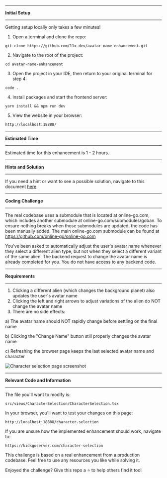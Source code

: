 *******************
**Initial Setup**
*******************

Getting setup locally only takes a few minutes!

1. Open a terminal and clone the repo:

```
git clone https://github.com/11x-dev/avatar-name-enhancement.git
```

2. Navigate to the root of the project:

```
cd avatar-name-enhancement
```

3. Open the project in your IDE, then return to your original terminal for step 4:

```
code .
```

4. Install packages and start the frontend server:

```
yarn install && npm run dev
```

5. View the website in your browser:

```
http://localhost:18888/
```

************************
**Estimated Time**
************************

Estimated time for this enhancement is 1 - 2 hours.

************************
**Hints and Solution**
************************

If you need a hint or want to see a possible solution, navigate to this document [here](/Hints-And-Solution.md)

************************
**Coding Challenge**
************************

The real codebase uses a submodule that is located at online-go.com, which includes another submodule at online-go.com/submodules/goban. To ensure nothing breaks when those submodules are updated, the code has been manually added. The main online-go.com submodule can be found at https://github.com/online-go/online-go.com

You've been asked to automatically adjust the user's avatar name whenever they select a different alien type, but not when they select a different variant of the same alien.  The backend request to change the avatar name is already completed for you.  You do not have access to any backend code.  

**********************
**Requirements**
**********************

1. Clicking a different alien (which changes the background planet) also updates the user's avatar name
2. Clicking the left and right arrows to adjust variations of the alien do NOT change the avatar name
3. There are no side effects:

a) The avatar name should NOT rapidly change before settling on the final name

b) Clicking the "Change Name" button still properly changes the avatar name

c) Refreshing the browser page keeps the last selected avatar name and character

![Character selection page screenshot](https://res.cloudinary.com/dxq77puhi/image/upload/v1749704526/Annotated_avatar_name_screenshot_11xdev_6_11_2025_fpgape.png)

************************
**Relevant Code and Information**
************************

The file you'll want to modify is: 

```
src/views/CharacterSelection/CharacterSelection.tsx
```

In your browser, you'll want to test your changes on this page: 

```
http://localhost:18888/character-selection
```

If you are unsure how the implemented enhancement should work, navigate to:

```
https://kidsgoserver.com/character-selection
```

This challenge is based on a real enhancement from a production codebase.  Feel free to use any resources you like while solving it.

Enjoyed the challenge? Give this repo a ⭐️ to help others find it too!
